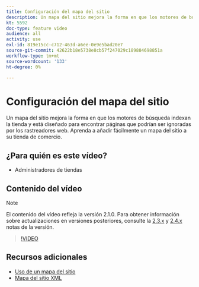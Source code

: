 ```yaml
---
title: Configuración del mapa del sitio
description: Un mapa del sitio mejora la forma en que los motores de búsqueda indexan su tienda. Aprenda a configurar un mapa del sitio para su [!DNL Commerce] almacene en Admin.
kt: 5592
doc-type: feature video
audience: all
activity: use
exl-id: 819e15cc-c712-463d-a6ee-0e9e5bad20e7
source-git-commit: 42622b18e5738e8cb57f247029c189884698851a
workflow-type: tm+mt
source-wordcount: '133'
ht-degree: 0%

---
```


# Configuración del mapa del sitio

Un mapa del sitio mejora la forma en que los motores de búsqueda indexan la tienda y está diseñado para encontrar páginas que podrían ser ignoradas por los rastreadores web. Aprenda a añadir fácilmente un mapa del sitio a su tienda de comercio.

## ¿Para quién es este vídeo?

- Administradores de tiendas

## Contenido del vídeo

>[!NOTE]
>
>El contenido del vídeo refleja la versión 2.1.0. Para obtener información sobre actualizaciones en versiones posteriores, consulte la [2.3.x](https://devdocs.magento.com/guides/v2.3/release-notes/bk-release-notes.html) y [2.4.x](https://devdocs.magento.com/guides/v2.4/release-notes/bk-release-notes.html) notas de la versión.

>[!VIDEO](https://video.tv.adobe.com/v/35748?quality=12&learn=on)

## Recursos adicionales

- [Uso de un mapa del sitio](https://docs.magento.com/user-guide/marketing/sitemap-xml.html)
- [Mapa del sitio XML](https://docs.magento.com/user-guide/configuration/catalog/xml-sitemap.html)
